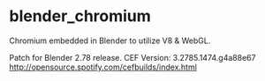 # blender_chromium
Chromium embedded in Blender to utilize V8 &amp; WebGL.

Patch for Blender 2.78 release.
CEF Version: 3.2785.1474.g4a88e67
http://opensource.spotify.com/cefbuilds/index.html

